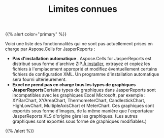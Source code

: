 ﻿---
title: Limites connues
type: docs
weight: 50
url: /fr/jasperreports/known-limitations/
---
{{% alert color="primary" %}} 

Voici une liste des fonctionnalités qui ne sont pas actuellement prises en charge par Aspose.Cells for JasperReports :

- **Pas d'installation automatique** . Aspose.Cells for JasperReports est distribué sous forme d'archive ZIP.[À installer](/cells/fr/jasperreports/installation/), extrayez et copiez les fichiers à l'emplacement approprié et modifiez éventuellement certains fichiers de configuration XML. Un programme d'installation automatique sera fourni ultérieurement.
- **Excel ne prend pas en charge tous les types de graphiques JasperReports**Certains types de graphiques dans JasperReports sont incompatibles avec les graphiques Excel Microsoft, par exemple : XYBarChart, XYAreaChart, ThermometerChart, CandlestickChart, HighLowChart, MultipleAxisChart et MeterChart. Ces graphiques sont exportés sous forme d'images, de la même manière que l'exportateur JasperReports XLS d'origine gère les graphiques. (Les autres graphiques sont exportés sous forme de graphiques modifiables.)

{{% /alert %}}
